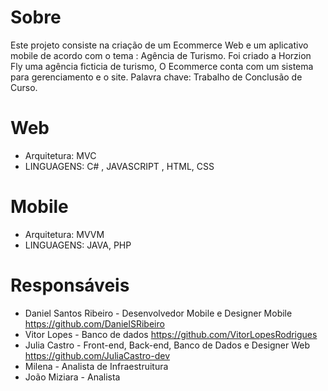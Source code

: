 # Sobre
 Este projeto consiste na criação de um Ecommerce Web e um aplicativo mobile de acordo com o tema : Agência de Turismo. 
Foi criado a Horzion Fly uma agência ficticia de turismo, O Ecommerce conta com um sistema para gerenciamento e o site. 
Palavra chave: Trabalho de Conclusão de Curso.

# Web
 -  Arquitetura: MVC 
 -  LINGUAGENS: C# , JAVASCRIPT , HTML, CSS
 
 # Mobile
 - Arquitetura: MVVM
 - LINGUAGENS: JAVA, PHP


# Responsáveis

- Daniel Santos Ribeiro - Desenvolvedor Mobile e Designer Mobile https://github.com/DanielSRibeiro
- Vitor Lopes - Banco de dados https://github.com/VitorLopesRodrigues
- Julia Castro - Front-end, Back-end, Banco de Dados e Designer Web https://github.com/JuliaCastro-dev
- Milena - Analista de Infraestruitura
- João Miziara - Analista
